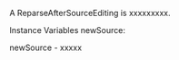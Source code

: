 A ReparseAfterSourceEditing is xxxxxxxxx.Instance Variables	newSource:		<Object>newSource	- xxxxx